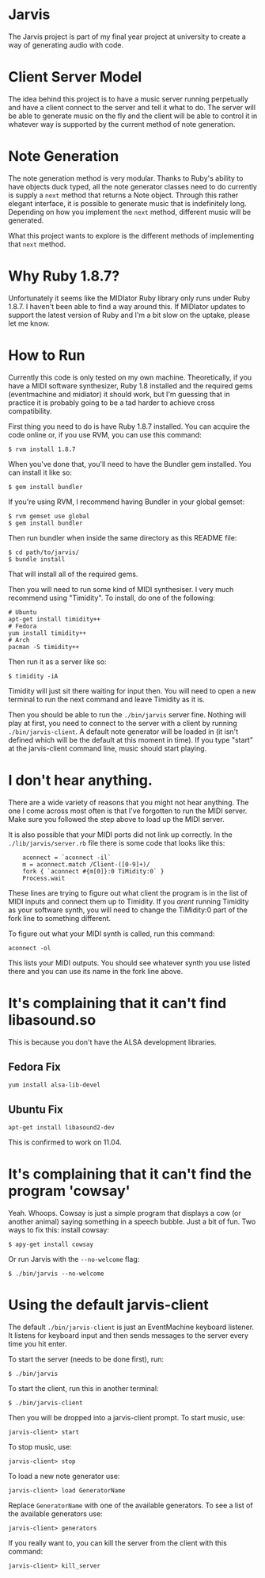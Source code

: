# Jarvis

The Jarvis project is part of my final year project at university to create a
way of generating audio with code.

# Client Server Model

The idea behind this project is to have a music server running perpetually and
have a client connect to the server and tell it what to do. The server will be
able to generate music on the fly and the client will be able to control it in
whatever way is supported by the current method of note generation.

# Note Generation

The note generation method is very modular. Thanks to Ruby's ability to have
objects duck typed, all the note generator classes need to do currently is
supply a `next` method that returns a Note object. Through this rather elegant
interface, it is possible to generate music that is indefinitely long. Depending
on how you implement the `next` method, different music will be generated.

What this project wants to explore is the different methods of implementing that
`next` method.

# Why Ruby 1.8.7?

Unfortunately it seems like the MIDIator Ruby library only runs under Ruby
1.8.7. I haven't been able to find a way around this. If MIDIator updates to
support the latest version of Ruby and I'm a bit slow on the uptake, please let
me know.

# How to Run

Currently this code is only tested on my own machine. Theoretically, if you have
a MIDI software synthesizer, Ruby 1.8 installed and the required gems
(eventmachine and midiator) it should work, but I'm guessing that in practice it
is probably going to be a tad harder to achieve cross compatibility.

First thing you need to do is have Ruby 1.8.7 installed. You can acquire the
code online or, if you use RVM, you can use this command:

    $ rvm install 1.8.7

When you've done that, you'll need to have the Bundler gem installed. You can
install it like so:

    $ gem install bundler

If you're using RVM, I recommend having Bundler in your global gemset:

    $ rvm gemset use global
    $ gem install bundler

Then run bundler when inside the same directory as this README file:

    $ cd path/to/jarvis/
    $ bundle install

That will install all of the required gems.

Then you will need to run some kind of MIDI synthesiser. I very much recommend
using "Timidity". To install, do one of the following:

    # Ubuntu
    apt-get install timidity++
    # Fedora
    yum install timidity++
    # Arch
    pacman -S timidity++

Then run it as a server like so:

    $ timidity -iA

Timidity will just sit there waiting for input then. You will need to open a new
terminal to run the next command and leave Timidity as it is.

Then you should be able to run the `./bin/jarvis` server fine. Nothing will play
at first, you need to connect to the server with a client by running
`./bin/jarvis-client`. A default note generator will be loaded in (it isn't
defined which will be the default at this moment in time). If you type "start"
at the jarvis-client command line, music should start playing.

# I don't hear anything.

There are a wide variety of reasons that you might not hear anything. The one I
come across most often is that I've forgotten to run the MIDI server. Make sure
you followed the step above to load up the MIDI server.

It is also possible that your MIDI ports did not link up correctly. In the
`./lib/jarvis/server.rb` file there is some code that looks like this:

````
    aconnect = `aconnect -il`
    m = aconnect.match /Client-([0-9]+)/
    fork { `aconnect #{m[0]}:0 TiMidity:0` }
    Process.wait
````

These lines are trying to figure out what client the program is in the list of
MIDI inputs and connect them up to Timidity. If you _arent_ running Timidity as
your software synth, you will need to change the TiMidity:0 part of the fork
line to something different.

To figure out what your MIDI synth is called, run this command:

    aconnect -ol

This lists your MIDI outputs. You should see whatever synth you use listed there
and you can use its name in the fork line above.

# It's complaining that it can't find libasound.so

This is because you don't have the ALSA development libraries.

## Fedora Fix

    yum install alsa-lib-devel

## Ubuntu Fix

    apt-get install libasound2-dev

This is confirmed to work on 11.04.

# It's complaining that it can't find the program 'cowsay'

Yeah. Whoops. Cowsay is just a simple program that displays a cow (or another
animal) saying something in a speech bubble. Just a bit of fun. Two ways to fix
this: install cowsay:

    $ apy-get install cowsay

Or run Jarvis with the `--no-welcome` flag:

    $ ./bin/jarvis --no-welcome

# Using the default jarvis-client

The default `./bin/jarvis-client` is just an EventMachine keyboard listener. It listens
for keyboard input and then sends messages to the server every time you hit
enter.

To start the server (needs to be done first), run:

    $ ./bin/jarvis

To start the client, run this in another terminal:

    $ ./bin/jarvis-client

Then you will be dropped into a jarvis-client prompt. To start music, use:

    jarvis-client> start

To stop music, use:

    jarvis-client> stop

To load a new note generator use:

    jarvis-client> load GeneratorName

Replace `GeneratorName` with one of the available generators. To see a list of
the available generators use:

    jarvis-client> generators

If you really want to, you can kill the server from the client with this
command:

    jarvis-client> kill_server
